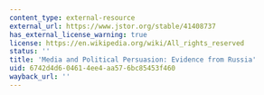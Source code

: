 ```yaml
---
content_type: external-resource
external_url: https://www.jstor.org/stable/41408737
has_external_license_warning: true
license: https://en.wikipedia.org/wiki/All_rights_reserved
status: ''
title: 'Media and Political Persuasion: Evidence from Russia'
uid: 6742d4d6-0461-4ee4-aa57-6bc85453f460
wayback_url: ''
---
```

